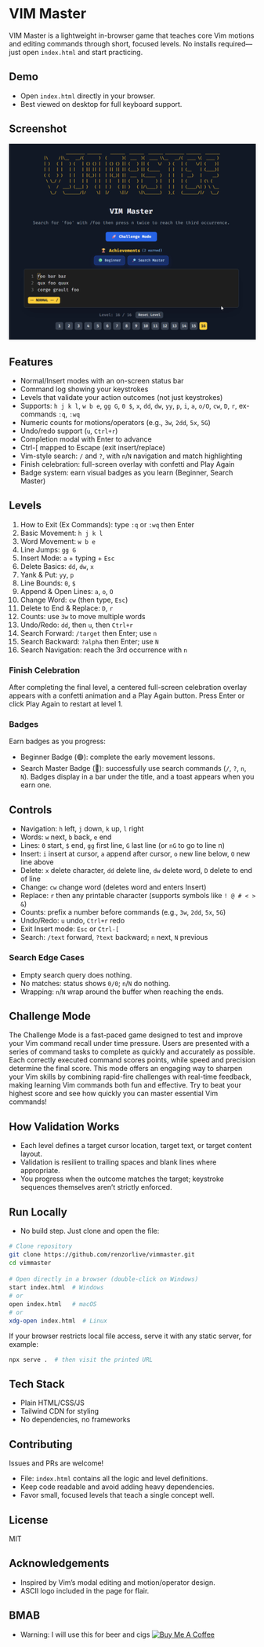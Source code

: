 # VIM Master

VIM Master is a lightweight in-browser game that teaches core Vim motions and editing commands through short, focused levels. No installs required—just open `index.html` and start practicing.

## Demo
- Open `index.html` directly in your browser.
- Best viewed on desktop for full keyboard support.

## Screenshot
![VIM Master Screenshot](images/vm.gif)

## Features
- Normal/Insert modes with an on-screen status bar
- Command log showing your keystrokes
- Levels that validate your action outcomes (not just keystrokes)
- Supports: `h j k l`, `w b e`, `gg G`, `0 $`, `x`, `dd`, `dw`, `yy`, `p`, `i`, `a`, `o/O`, `cw`, `D`, `r`, ex-commands `:q`, `:wq`
- Numeric counts for motions/operators (e.g., `3w`, `2dd`, `5x`, `5G`)
- Undo/redo support (`u`, `Ctrl+r`)
- Completion modal with Enter to advance
 - Ctrl-[ mapped to Escape (exit insert/replace)
 - Vim-style search: `/` and `?`, with `n`/`N` navigation and match highlighting
 - Finish celebration: full-screen overlay with confetti and Play Again
 - Badge system: earn visual badges as you learn (Beginner, Search Master)

## Levels
1. How to Exit (Ex Commands): type `:q` or `:wq` then Enter
2. Basic Movement: `h j k l`
3. Word Movement: `w b e`
4. Line Jumps: `gg G`
5. Insert Mode: `a` + typing + `Esc`
6. Delete Basics: `dd`, `dw`, `x`
7. Yank & Put: `yy`, `p`
8. Line Bounds: `0`, `$`
9. Append & Open Lines: `a`, `o`, `O`
10. Change Word: `cw` (then type, `Esc`)
11. Delete to End & Replace: `D`, `r`
12. Counts: use `3w` to move multiple words
13. Undo/Redo: `dd`, then `u`, then `Ctrl+r`
14. Search Forward: `/target` then Enter; use `n`
15. Search Backward: `?alpha` then Enter; use `N`
16. Search Navigation: reach the 3rd occurrence with `n`

### Finish Celebration
After completing the final level, a centered full-screen celebration overlay appears with a confetti animation and a Play Again button. Press Enter or click Play Again to restart at level 1.

### Badges
Earn badges as you progress:
- Beginner Badge (🟢): complete the early movement lessons.
- Search Master Badge (🔎): successfully use search commands (`/`, `?`, `n`, `N`).
Badges display in a bar under the title, and a toast appears when you earn one.

## Controls
- Navigation: `h` left, `j` down, `k` up, `l` right
- Words: `w` next, `b` back, `e` end
- Lines: `0` start, `$` end, `gg` first line, `G` last line (or `nG` to go to line n)
- Insert: `i` insert at cursor, `a` append after cursor, `o` new line below, `O` new line above
- Delete: `x` delete character, `dd` delete line, `dw` delete word, `D` delete to end of line
- Change: `cw` change word (deletes word and enters Insert)
- Replace: `r` then any printable character (supports symbols like `! @ # < > &`)
- Counts: prefix a number before commands (e.g., `3w`, `2dd`, `5x`, `5G`)
- Undo/Redo: `u` undo, `Ctrl+r` redo
- Exit Insert mode: `Esc` or `Ctrl-[`
 - Search: `/text` forward, `?text` backward; `n` next, `N` previous

### Search Edge Cases
- Empty search query does nothing.
- No matches: status shows `0/0`; `n`/`N` do nothing.
- Wrapping: `n`/`N` wrap around the buffer when reaching the ends.

## Challenge Mode
The Challenge Mode is a fast-paced game designed to test and improve your Vim command recall under time pressure. 
Users are presented with a series of command tasks to complete as quickly and accurately as possible. 
Each correctly executed command scores points, while speed and precision determine the final score.
This mode offers an engaging way to sharpen your Vim skills by combining rapid-fire challenges with real-time feedback, making learning Vim commands both fun and effective.
Try to beat your highest score and see how quickly you can master essential Vim commands!

## How Validation Works
- Each level defines a target cursor location, target text, or target content layout.
- Validation is resilient to trailing spaces and blank lines where appropriate.
- You progress when the outcome matches the target; keystroke sequences themselves aren’t strictly enforced.

## Run Locally
- No build step. Just clone and open the file:

```bash
# Clone repository
git clone https://github.com/renzorlive/vimmaster.git
cd vimmaster

# Open directly in a browser (double-click on Windows)
start index.html  # Windows
# or
open index.html   # macOS
# or
xdg-open index.html  # Linux
```

If your browser restricts local file access, serve it with any static server, for example:

```bash
npx serve .  # then visit the printed URL
```

## Tech Stack
- Plain HTML/CSS/JS
- Tailwind CDN for styling
- No dependencies, no frameworks

## Contributing
Issues and PRs are welcome!
- File: `index.html` contains all the logic and level definitions.
- Keep code readable and avoid adding heavy dependencies.
- Favor small, focused levels that teach a single concept well.

## License
MIT

## Acknowledgements
- Inspired by Vim’s modal editing and motion/operator design.
- ASCII logo included in the page for flair.

## BMAB
- Warning: I will use this for beer and cigs
[![Buy Me A Coffee](https://www.buymeacoffee.com/assets/img/custom_images/orange_img.png)](https://www.buymeacoffee.com/renzorlive)
